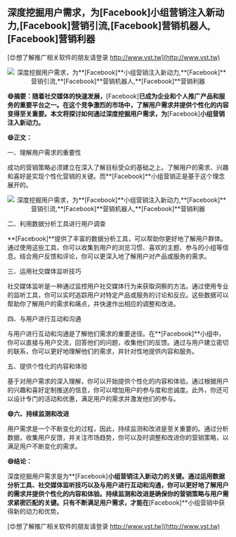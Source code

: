 ## **深度挖掘用户需求，为**[Facebook]**小组营销注入新动力,**[Facebook]**营销引流,**[Facebook]**营销机器人,**[Facebook]**营销利器**

[😍想了解推广相关软件的朋友请登录 http://www.vst.tw](http://www.vst.tw)

 <center><img src="https://vst.tw/MP4/tuiguang/png/4.png" alt="深度挖掘用户需求，为**[Facebook]**小组营销注入新动力,**[Facebook]**营销引流,**[Facebook]**营销机器人,**[Facebook]**营销利器"></center>

**😄摘要：随着社交媒体的快速发展，**[Facebook]**已成为企业和个人推广产品和服务的重要平台之一。在这个竞争激烈的市场中，了解用户需求并提供个性化的内容变得至关重要。本文将探讨如何通过深度挖掘用户需求，为**[Facebook]**小组营销注入新动力。**

**😄正文：**

一、理解用户需求的重要性

成功的营销策略必须建立在深入了解目标受众的基础之上。了解用户的需求、兴趣和喜好是实现个性化营销的关键。而**[Facebook]**小组营销正是基于这个理念展开的。

 <center><img src="https://vst.tw/MP4/tuiguang/png/5.png" alt="深度挖掘用户需求，为**[Facebook]**小组营销注入新动力,**[Facebook]**营销引流,**[Facebook]**营销机器人,**[Facebook]**营销利器"></center>

二、利用数据分析工具进行用户调查

**[Facebook]**提供了丰富的数据分析工具，可以帮助你更好地了解用户群体。通过使用这些工具，你可以收集到用户的浏览习惯、喜欢的主题、参与的小组等信息。结合用户反馈和评论，你可以更深入地了解用户对产品或服务的需求。

三、运用社交媒体监听技巧

社交媒体监听是一种通过监控用户社交媒体行为来获取洞察的方法。通过使用专业的监听工具，你可以实时追踪用户对特定产品或服务的讨论和反应。这些数据可以帮助你了解用户的需求和痛点，并快速作出相应的调整和改进。

四、与用户进行互动和沟通

与用户进行互动和沟通是了解他们需求的重要途径。在**[Facebook]**小组中，你可以直接与用户交流，回答他们的问题，收集他们的反馈。通过与用户建立密切的联系，你可以更好地理解他们的需求，并针对性地提供内容和服务。

五、提供个性化的内容和体验

基于对用户需求的深入理解，你可以开始提供个性化的内容和体验。通过根据用户的兴趣和喜好定制推送的信息，你可以增加用户的参与度和忠诚度。此外，你还可以设计专门的活动和优惠，满足用户的需求并激发他们的参与。

**😄六、持续监测和改进**

用户需求是一个不断变化的过程，因此，持续监测和改进是至关重要的。通过分析数据，收集用户反馈，并关注市场趋势，你可以及时调整和改进你的营销策略，以满足用户不断变化的需求。

**😄结论：**

深度挖掘用户需求是为**[Facebook]**小组营销注入新动力的关键。通过运用数据分析工具、社交媒体监听技巧以及与用户进行互动和沟通，你可以更好地了解用户的需求并提供个性化的内容和体验。持续监测和改进是确保你的营销策略与用户需求紧密匹配的关键。只有不断满足用户需求，才能在**[Facebook]**小组营销中获得新的动力和优势。

[😍想了解推广相关软件的朋友请登录 http://www.vst.tw](http://www.vst.tw)



